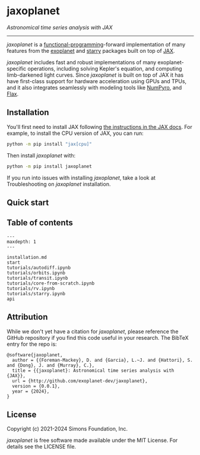 # jaxoplanet

_Astronomical time series analysis with JAX_

---

_jaxoplanet_ is a [functional-programming](https://en.wikipedia.org/wiki/Functional_programming)-forward implementation of many features from the
[exoplanet](https://docs.exoplanet.codes/en/latest/) and
[starry](https://starry.readthedocs.io/en/latest/) packages built on top of
[JAX](https://jax.readthedocs.io/en/latest/).

*jaxoplanet* includes fast and robust implementations of many exoplanet-specific
operations, including solving Kepler's equation, and computing limb-darkened
light curves. Since *jaxoplanet* is built on top of JAX it has have first-class
support for hardware acceleration using GPUs and TPUs, and it also integrates seamlessly
with modeling tools like [NumPyro](https://numpyro.readthedocs.io/en/latest/),
and [Flax](https://flax.readthedocs.io/en/latest/).


## Installation

You'll first need to install JAX following [the instructions in the JAX
docs](https://jax.readthedocs.io/en/latest/#installation). For example, to
install the CPU version of JAX, you can run:

```bash
python -m pip install "jax[cpu]"
```

Then install _jaxoplanet_ with:

```bash
python -m pip install jaxoplanet
```

If you run into issues with installing *jaxoplanet*, take a look at Troubleshooting on *jaxoplanet* installation.

## Quick start

## Table of contents

```{toctree}
---
maxdepth: 1
---

installation.md
start
tutorials/autodiff.ipynb
tutorials/orbits.ipynb
tutorials/transit.ipynb
tutorials/core-from-scratch.ipynb
tutorials/rv.ipynb
tutorials/starry.ipynb
api
```

## Attribution
While we don't yet have a citation for *jaxoplanet*, please reference the GitHub repository if you find
this code useful in your research. The BibTeX entry for the repo is:

```
@software{jaxoplanet,
  author = {{Foreman-Mackey}, D. and {Garcia}, L.~J. and {Hattori}, S. and {Dong}, J. and {Murray}, C.},
  title = {{jaxoplanet}: Astronomical time series analysis with {JAX}},
  url = {http://github.com/exoplanet-dev/jaxoplanet},
  version = {0.0.1},
  year = {2024},
}
```

## License
Copyright (c) 2021-2024 Simons Foundation, Inc.

*jaxoplanet* is free software made available under the MIT License. For details see the LICENSE file.

